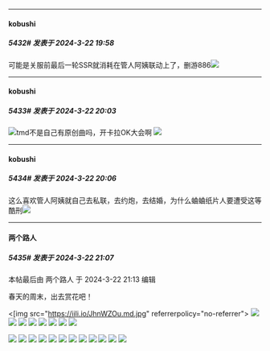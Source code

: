 ﻿
*****

####  kobushi  
##### 5432#       发表于 2024-3-22 19:58

可能是关服前最后一轮SSR就消耗在管人阿姨联动上了，删游886<img src="https://static.saraba1st.com/image/smiley/face2017/125.png" referrerpolicy="no-referrer">


*****

####  kobushi  
##### 5433#       发表于 2024-3-22 20:03

<img src="https://static.saraba1st.com/image/smiley/face2017/163.png" referrerpolicy="no-referrer">tmd不是自己有原创曲吗，开卡拉OK大会啊
<img src="https://static.saraba1st.com/image/smiley/face2017/152.png" referrerpolicy="no-referrer">

*****

####  kobushi  
##### 5434#       发表于 2024-3-22 20:06

这么喜欢管人阿姨就自己去私联，去约炮，去结婚，为什么蛐蛐纸片人要遭受这等酷刑<img src="https://static.saraba1st.com/image/smiley/face2017/152.png" referrerpolicy="no-referrer">


*****

####  两个路人  
##### 5435#       发表于 2024-3-22 21:07

 本帖最后由 两个路人 于 2024-3-22 21:13 编辑 

春天的周末，出去赏花吧！

<[img src="https://iili.io/JhnWZOu.md.jpg" referrerpolicy="no-referrer">
<img src="https://ttfou.com/i/2024/03/22/xtsnpi.jpg" referrerpolicy="no-referrer">
<img src="https://ttfou.com/i/2024/03/22/xtspol.jpg" referrerpolicy="no-referrer">
<img src="https://ttfou.com/i/2024/03/22/xtt250.jpg" referrerpolicy="no-referrer">
<img src="https://ttfou.com/i/2024/03/22/xttaiw.jpg" referrerpolicy="no-referrer">
<img src="https://ttfou.com/i/2024/03/22/xttf6i.jpg" referrerpolicy="no-referrer">
<img src="https://ttfou.com/i/2024/03/22/xttnc0.jpg" referrerpolicy="no-referrer">
<img src="https://ttfou.com/i/2024/03/22/xttwqx.jpg" referrerpolicy="no-referrer">
<img src="https://p.sda1.dev/16/74fc17977d8b912345754f9944458bdf/20240322_193820.jpg" referrerpolicy="no-referrer">

<img src="https://img.chkaja.com/e88735807d6eb798.jpg" referrerpolicy="no-referrer">
<img src="https://img.chkaja.com/df84d1de3505c73f.jpg" referrerpolicy="no-referrer">
<img src="https://img.chkaja.com/29ff706dc22b7f5e.jpg" referrerpolicy="no-referrer">
<img src="https://img.chkaja.com/21a8cee3c94536e1.jpg" referrerpolicy="no-referrer">
<img src="https://img.chkaja.com/9954116b228a1b49.jpg" referrerpolicy="no-referrer">
<img src="https://img.chkaja.com/27ae7c662800dba9.jpg" referrerpolicy="no-referrer">
<img src="https://img.chkaja.com/f9d9525d2b251d22.jpg" referrerpolicy="no-referrer">
<img src="https://img.chkaja.com/62d7d2239e964dc2.jpg" referrerpolicy="no-referrer">
<img src="https://img.chkaja.com/ca632ed295bfa47b.jpg" referrerpolicy="no-referrer">
<img src="https://img.chkaja.com/fb1d40a8b17def8c.jpg" referrerpolicy="no-referrer">
<img src="https://img.chkaja.com/4b096a818243da2e.jpg" referrerpolicy="no-referrer">
<img src="https://img.chkaja.com/fcbe9e8ff8a16a3b.jpg" referrerpolicy="no-referrer">

